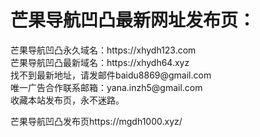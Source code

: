 <h1>芒果导航凹凸最新网址发布页：</h1>
芒果导航凹凸永久域名：https://xhydh123.com</br>
芒果导航凹凸最新域名：https://xhydh64.xyz</br>
找不到最新地址，请发邮件baidu8869@gmail.com</br>
唯一广告合作联系邮箱：yana.inzh5@gmail.com</br>
收藏本站发布页，永不迷路。

芒果导航凹凸发布页https://mgdh1000.xyz/</br>
